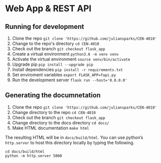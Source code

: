 # Web App & REST API

## Running for development

1. Clone the repo `git clone 'https://github.com/juliansparks/CEN-4010'`
2. Change to the repo's directory `cd CEN-4010`
3. Check out the branch `git checkout flask_app`
4. Create a virtual environment `python3.6 -m venv venv`
5. Activate the virtual environment `source venv/bin/activate`
6. Upgrade pip `pip install --upgrade pip`
7. Install dependencies `pip install -r requirements.txt`
8. Set enviroment variables `export FLASK_APP=fapi.py`
9. Run the development server `flask run --host='0.0.0.0'`

## Generating the documnetation

1. Clone the repo `git clone 'https://github.com/juliansparks/CEN-4010'`
2. Change directory to the repo `cd CEN-4010`
3. Check out the branch `git checkout flask_app`
4. Change directory to the docs directory `cd docs/`
5. Make HTML documentation `make html`

The resulting HTML will be in `docs/build/html`. You can use python’s `http.server` to host this directory locally by typing the following.
```
cd docs/build/html
python -m http.server 5000
```
